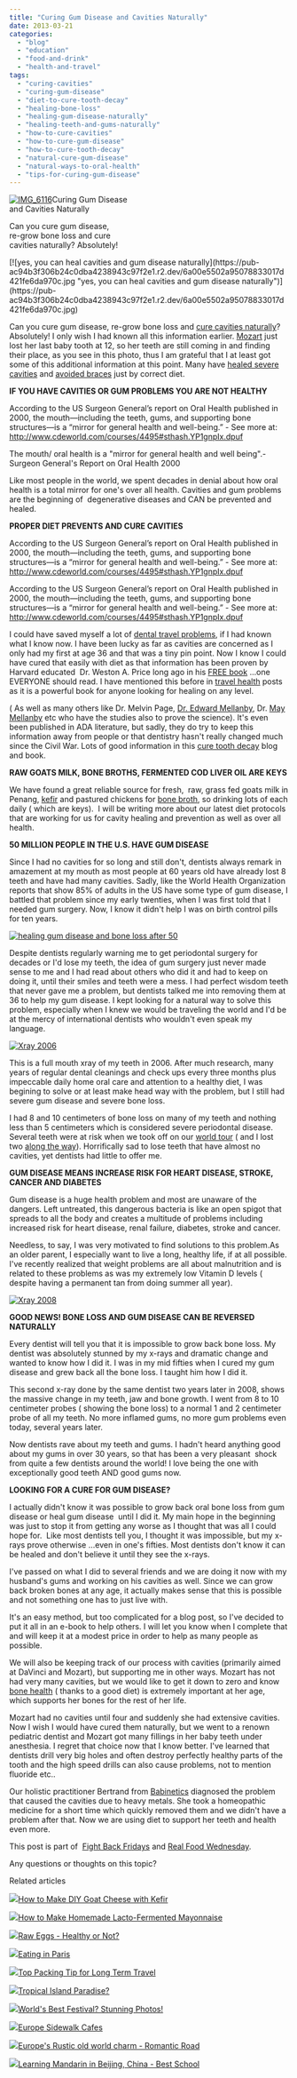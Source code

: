 ```yaml
---
title: "Curing Gum Disease and Cavities Naturally"
date: 2013-03-21
categories: 
  - "blog"
  - "education"
  - "food-and-drink"
  - "health-and-travel"
tags: 
  - "curing-cavities"
  - "curing-gum-disease"
  - "diet-to-cure-tooth-decay"
  - "healing-bone-loss"
  - "healing-gum-disease-naturally"
  - "healing-teeth-and-gums-naturally"
  - "how-to-cure-cavities"
  - "how-to-cure-gum-disease"
  - "how-to-cure-tooth-decay"
  - "natural-cure-gum-disease"
  - "natural-ways-to-oral-health"
  - "tips-for-curing-gum-disease"
---
```


[![IMG_6116](https://pub-ac94b3f306b24c0dba4238943c97f2e1.r2.dev/6a00e5502a95078833017c37f0b241970b.jpg "IMG_6116")](https://pub-ac94b3f306b24c0dba4238943c97f2e1.r2.dev/6a00e5502a95078833017c37f0b241970b.jpg)Curing Gum Disease  
and Cavities Naturally  
  
Can you cure gum disease,  
re-grow bone loss and cure  
cavities naturally? Absolutely!

<!--more--> [![yes, you can heal cavities and gum disease naturally](https://pub-ac94b3f306b24c0dba4238943c97f2e1.r2.dev/6a00e5502a95078833017d421fe6da970c.jpg "yes, you can heal cavities and gum disease naturally")](https://pub-ac94b3f306b24c0dba4238943c97f2e1.r2.dev/6a00e5502a95078833017d421fe6da970c.jpg)  
  
Can you cure gum disease, re-grow bone loss and [cure cavities naturally](http://thedentalessentials.wordpress.com/ "cure cavities naturally")? Absolutely! I only wish I had known all this information earlier. [Mozart](http://soultravelers3new.local/2013/03/mandarin-ted-talk-american-kids-inspiring-chinese-speech-.html "Ted talk inspiring 12 year old") just lost her last baby tooth at 12, so her teeth are still coming in and finding their place, as you see in this photo, thus I am grateful that I at least got some of this additional information at this point. Many have [healed severe cavities](http://www.mommypotamus.com/can-a-weston-a-price-diet-reverse-tooth-decay/ "healing severe cavities") and [avoided braces](http://wellnessmama.com/1756/how-toreverse-tooth-decay-and-avoid-braces-by-changing-one-dietary-factor/ "avoid braces") just by correct diet.  
  
**IF YOU HAVE CAVITIES OR GUM PROBLEMS YOU ARE NOT HEALTHY**   
  

According to the US Surgeon General’s report on Oral Health published in 2000, the mouth—including the teeth, gums, and supporting bone structures—is a “mirror for general health and well-being.” - See more at: http://www.cdeworld.com/courses/4495#sthash.YP1gnpIx.dpuf

The mouth/ oral health is a "mirror for general health and well being".- Surgeon General's Report on Oral Health 2000  
  
Like most people in the world, we spent decades in denial about how oral health is a total mirror for one's over all health. Cavities and gum problems are the beginning of  degenerative diseases and CAN be prevented and healed.  
  
**PROPER DIET PREVENTS AND CURE CAVITIES**  

According to the US Surgeon General’s report on Oral Health published in 2000, the mouth—including the teeth, gums, and supporting bone structures—is a “mirror for general health and well-being.” - See more at: http://www.cdeworld.com/courses/4495#sthash.YP1gnpIx.dpuf

According to the US Surgeon General’s report on Oral Health published in 2000, the mouth—including the teeth, gums, and supporting bone structures—is a “mirror for general health and well-being.” - See more at: http://www.cdeworld.com/courses/4495#sthash.YP1gnpIx.dpuf

  
I could have saved myself a lot of [dental travel problems](http://soultravelers3new.local/2008/05/dentists-travel.html "dental travel problems"), if I had known what I know now. I have been lucky as far as cavities are concerned as I only had my first at age 36 and that was a tiny pin point. Now I know I could have cured that easily with diet as that information has been proven by Harvard educated  Dr. Weston A. Price long ago in his [FREE book](http://journeytoforever.org/farm_library/price/pricetoc.html "weston price free book - Nutrition and physical degeneration") ...one EVERYONE should read. I have mentioned this before in [travel health](http://soultravelers3new.local/health-and-travel/page/2/ "travel health information") posts as it is a powerful book for anyone looking for healing on any level.  
  
( As well as many others like Dr. Melvin Page, [Dr. Edward Mellanby](http://wellnessmama.com/1756/how-toreverse-tooth-decay-and-avoid-braces-by-changing-one-dietary-factor/ "Drs Mellanby curing cavities"), Dr. [May Mellanby](http://www.thedentalessentials.com/Dr_Mellanby_s_trials_s/38.htm "Drs mellanby") etc who have the studies also to prove the science). It's even been published in ADA literature, but sadly, they do try to keep this information away from people or that dentistry hasn't really changed much since the Civil War. Lots of good information in this [cure tooth decay](http://www.curetoothdecay.com/Tooth_Decay/tooth_decay_overview.htm "cure tooth decay") blog and book.  
  
**RAW GOATS MILK, BONE BROTHS, FERMENTED COD LIVER OIL ARE KEYS**  
  
We have found a great reliable source for fresh,  raw, grass fed goats milk in Penang, [kefir](http://soultravelers3new.local/2012/07/-how-to-make-kefir-easy-goats-milk-or-coconut-milk.html "how to make kefir from goats milk") and pastured chickens for [bone broth](http://soultravelers3new.local/2012/10/how-to-make-nourishing-bone-broth-recipes-to-heal.html "bone broth"), so drinking lots of each daily ( which are keys).  I will be writing more about our latest diet protocols that are working for us for cavity healing and prevention as well as over all health.  
  
**50 MILLION PEOPLE IN THE U.S. HAVE GUM DISEASE**  
  
Since I had no cavities for so long and still don't, dentists always remark in amazement at my mouth as most people at 60 years old have already lost 8 teeth and have had many cavities. Sadly, like the World Health Organization reports that show 85% of adults in the US have some type of gum disease, I battled that problem since my early twenties, when I was first told that I needed gum surgery. Now, I know it didn't help I was on birth control pills for ten years.  
  
  
[![healing gum disease and bone loss after 50](https://pub-ac94b3f306b24c0dba4238943c97f2e1.r2.dev/6a00e5502a95078833017d421fe803970c.jpg "healing gum disease and bone loss after 50")](https://pub-ac94b3f306b24c0dba4238943c97f2e1.r2.dev/6a00e5502a95078833017d421fe803970c.jpg)  
  
Despite dentists regularly warning me to get periodontal surgery for decades or I'd lose my teeth, the idea of gum surgery just never made sense to me and I had read about others who did it and had to keep on doing it, until their smiles and teeth were a mess. I had perfect wisdom teeth that never gave me a problem, but dentists talked me into removing them at 36 to help my gum disease. I kept looking for a natural way to solve this problem, especially when I knew we would be traveling the world and I'd be at the mercy of international dentists who wouldn't even speak my language.  
  
[![Xray 2006](https://pub-ac94b3f306b24c0dba4238943c97f2e1.r2.dev/6a00e5502a95078833017ee99c2d61970d.png "Xray 2006")](https://pub-ac94b3f306b24c0dba4238943c97f2e1.r2.dev/6a00e5502a95078833017ee99c2d61970d.png)  
  
This is a full mouth xray of my teeth in 2006. After much research, many years of regular dental cleanings and check ups every three months plus impeccable daily home oral care and attention to a healthy diet, I was begining to solve or at least make head way with the problem, but I still had severe gum disease and severe bone loss.  
  
I had 8 and 10 centimeters of bone loss on many of my teeth and nothing less than 5 centimeters which is considered severe periodontal disease. Several teeth were at risk when we took off on our [world tour](http://soultravelers3new.local/2012/12/around-the-world-family-travel.html "family world tour") ( and I lost two [along the way](http://soultravelers3new.local/2007/03/doctors-and-den.html "dentistal work while traveling in Europe")). Horrifically sad to lose teeth that have almost no cavities, yet dentists had little to offer me.  
  
**GUM DISEASE MEANS INCREASE RISK FOR HEART DISEASE, STROKE, CANCER AND DIABETES**  
  
Gum disease is a huge health problem and most are unaware of the dangers. Left untreated, this dangerous bacteria is like an open spigot that spreads to all the body and creates a multitude of problems including increased risk for heart disease, renal failure, diabetes, stroke and cancer.  
  
Needless, to say, I was very motivated to find solutions to this problem.As an older parent, I especially want to live a long, healthy life, if at all possible. I've recently realized that weight problems are all about malnutrition and is related to these problems as was my extremely low Vitamin D levels ( despite having a permanent tan from doing summer all year).  
  
[![Xray 2008](https://pub-ac94b3f306b24c0dba4238943c97f2e1.r2.dev/6a00e5502a95078833017d422864be970c.png "Xray 2008")](https://pub-ac94b3f306b24c0dba4238943c97f2e1.r2.dev/6a00e5502a95078833017d422864be970c.png)  
  
**GOOD NEWS! BONE LOSS AND GUM DISEASE CAN BE REVERSED NATURALLY**  
  
Every dentist will tell you that it is impossible to grow back bone loss. My dentist was absolutely stunned by my x-rays and dramatic change and wanted to know how I did it. I was in my mid fifties when I cured my gum disease and grew back all the bone loss. I taught him how I did it.  
  
This second x-ray done by the same dentist two years later in 2008, shows the massive change in my teeth, jaw and bone growth. I went from 8 to 10 centimeter probes ( showing the bone loss) to a normal 1 and 2 centimeter probe of all my teeth. No more inflamed gums, no more gum problems even today, several years later.  
  
Now dentists rave about my teeth and gums. I hadn't heard anything good about my gums in over 30 years, so that has been a very pleasant  shock from quite a few dentists around the world! I love being the one with exceptionally good teeth AND good gums now.  
  
**LOOKING FOR A CURE FOR GUM DISEASE?**  
  
I actually didn't know it was possible to grow back oral bone loss from gum disease or heal gum disease  until I did it. My main hope in the beginning was just to stop it from getting any worse as I thought that was all I could hope for.  Like most dentists tell you, I thought it was impossible, but my x-rays prove otherwise ...even in one's fifties. Most dentists don't know it can be healed and don't believe it until they see the x-rays.  
  
I've passed on what I did to several friends and we are doing it now with my husband's gums and working on his cavities as well. Since we can grow back broken bones at any age, it actually makes sense that this is possible and not something one has to just live with.  
  
It's an easy method, but too complicated for a blog post, so I've decided to put it all in an e-book to help others. I will let you know when I complete that and will keep it at a modest price in order to help as many people as possible.  
  
We will also be keeping track of our process with cavities (primarily aimed at DaVinci and Mozart), but supporting me in other ways. Mozart has not had very many cavities, but we would like to get it down to zero and know [bone health](http://articles.mercola.com/sites/articles/archive/2010/12/21/osteoporosis-prevention-and-treatments-exposed.aspx "bone health") ( thanks to a good diet) is extremely important at her age, which supports her bones for the rest of her life.  
  
Mozart had no cavities until four and suddenly she had extensive cavities. Now I wish I would have cured them naturally, but we went to a renown pediatric dentist and Mozart got many fillings in her baby teeth under anesthesia. I regret that choice now that I know better. I've learned that dentists drill very big holes and often destroy perfectly healthy parts of the tooth and the high speed drills can also cause problems, not to mention fluoride etc..  
  
Our holistic practitioner Bertrand from [Babinetics](http://www.babinetics.com/ "babinetics") diagnosed the problem that caused the cavities due to heavy metals. She took a homeopathic medicine for a short time which quickly removed them and we didn't have a problem after that. Now we are using diet to support her teeth and health even more.  
  
This post is part of  [Fight Back Fridays](http://www.foodrenegade.com/fight-back-friday-march-22nd/ "fight back fridays") and [Real Food Wednesday](http://kellythekitchenkop.com/2013/03/real-food-wednesday-3202013.html "real food wednesday").  
  
Any questions or thoughts on this topic?  
  
  
  
  

Related articles

[![](http://i.zemanta.com/143441271_80_80.jpg)](http://soultravelers3new.local/2013/02/how-to-make-diy-goat-cheese-with-kefir.html)[How to Make DIY Goat Cheese with Kefir](http://soultravelers3new.local/2013/02/how-to-make-diy-goat-cheese-with-kefir.html)

[![](http://i.zemanta.com/146963904_80_80.jpg)](http://soultravelers3new.local/2013/02/how-to-make-homemade-lacto-fermented-mayonnaise.html)[How to Make Homemade Lacto-Fermented Mayonnaise](http://soultravelers3new.local/2013/02/how-to-make-homemade-lacto-fermented-mayonnaise.html)

[![](http://i.zemanta.com/141783875_80_80.jpg)](http://soultravelers3new.local/2013/01/raw-eggs-healthy-or-not.html)[Raw Eggs - Healthy or Not?](http://soultravelers3new.local/2013/01/raw-eggs-healthy-or-not.html)

[![](http://i.zemanta.com/147811338_80_80.jpg)](http://soultravelers3new.local/2013/02/eating-in-paris.html)[Eating in Paris](http://soultravelers3new.local/2013/02/eating-in-paris.html)

[![](http://i.zemanta.com/149896182_80_80.jpg)](http://soultravelers3new.local/2013/03/top-travel-tip-for-long-term-travel.html)[Top Packing Tip for Long Term Travel](http://soultravelers3new.local/2013/03/top-travel-tip-for-long-term-travel.html)

[![](http://i.zemanta.com/141946037_80_80.jpg)](http://soultravelers3new.local/2013/01/tropical-island-paradise.html)[Tropical Island Paradise?](http://soultravelers3new.local/2013/01/tropical-island-paradise.html)

[![](http://i.zemanta.com/148453097_80_80.jpg)](http://soultravelers3new.local/2013/02/worlds-best-festival-.html)[World's Best Festival? Stunning Photos!](http://soultravelers3new.local/2013/02/worlds-best-festival-.html)

[![](http://i.zemanta.com/148973016_80_80.jpg)](http://soultravelers3new.local/2013/03/europe-sidewalk-cafes.html)[Europe Sidewalk Cafes](http://soultravelers3new.local/2013/03/europe-sidewalk-cafes.html)

[![](http://i.zemanta.com/147221099_80_80.jpg)](http://soultravelers3new.local/2013/02/europes-rustic-old-world-charm-romantic-road.html)[Europe's Rustic old world charm - Romantic Road](http://soultravelers3new.local/2013/02/europes-rustic-old-world-charm-romantic-road.html)

[![](http://i.zemanta.com/141410675_80_80.jpg)](http://soultravelers3new.local/2013/01/learning-mandarin-in-beijing-china-best-school.html)[Learning Mandarin in Beijing, China - Best School](http://soultravelers3new.local/2013/01/learning-mandarin-in-beijing-china-best-school.html)
